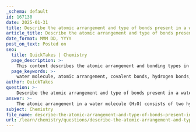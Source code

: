 ```yaml
---
_schema: default
id: 167130
date: 2025-01-31
title: Describe the atomic arrangement and type of bonds present in a water molecule.
article_title: Describe the atomic arrangement and type of bonds present in a water molecule.
date_format: MMM DD, YYYY
post_on_text: Posted on
seo:
  title: QuickTakes | Chemistry
  page_description: >-
    This content describes the atomic arrangement and bonding types in a water molecule (H₂O), highlighting its V-shaped structure, covalent and hydrogen bonds, and the implications for water's properties.
  page_keywords: >-
    water molecule, atomic arrangement, covalent bonds, hydrogen bonds, V-shaped structure, polar covalent bonds, electronegativity, molecular geometry, hydrogen-oxygen-hydrogen angle, unique properties of water
author: QuickTakes
question: >-
    Describe the atomic arrangement and type of bonds present in a water molecule.
answer: >-
    The atomic arrangement in a water molecule (H₂O) consists of two hydrogen (H) atoms covalently bonded to one oxygen (O) atom. This arrangement forms a V-shaped or bent molecular structure, with an angle of approximately 104.5 degrees between the hydrogen-oxygen-hydrogen atoms. \n\n### Types of Bonds in Water\n\n1. **Covalent Bonds**: \n   - In water, each hydrogen atom shares one electron with the oxygen atom, resulting in two single covalent bonds. This sharing of electrons allows the atoms to achieve a more stable electronic configuration.\n   - The covalent bonds in water are polar due to the difference in electronegativity between oxygen and hydrogen. Oxygen is more electronegative, meaning it attracts the shared electrons more strongly than hydrogen. This unequal sharing results in a partial negative charge (δ-) on the oxygen atom and partial positive charges (δ+) on the hydrogen atoms.\n\n2. **Hydrogen Bonds**: \n   - In addition to covalent bonds, water molecules can form hydrogen bonds with each other. These are weak interactions that occur between the positively charged hydrogen atoms of one water molecule and the negatively charged oxygen atoms of another. Hydrogen bonding is crucial for many of water's unique properties, such as its high surface tension, boiling point, and solvent capabilities.\n\n### Summary\nThe molecular structure of water, characterized by its bent shape and polar covalent bonds, leads to the formation of hydrogen bonds between water molecules. This unique arrangement and bonding are fundamental to understanding water's behavior and its essential role in biological and chemical processes.
subject: Chemistry
file_name: describe-the-atomic-arrangement-and-type-of-bonds-present-in-a-water-molecule.md
url: /learn/chemistry/questions/describe-the-atomic-arrangement-and-type-of-bonds-present-in-a-water-molecule
---
```


&nbsp;